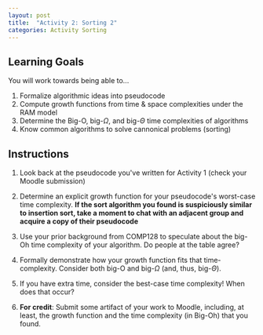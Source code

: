 ```yaml
---
layout: post
title:  "Activity 2: Sorting 2"
categories: Activity Sorting
---
```


## Learning Goals

You will work towards being able to...

1. Formalize algorithmic ideas into pseudocode
2. Compute growth functions from time & space complexities under the RAM model 
2. Determine the Big-O, big-$\Omega$, and big-$\Theta$ time complexities of algorithms
3. Know common algorithms to solve cannonical problems (sorting)

## Instructions

1. Look back at the pseudocode you've written for Activity 1 (check your Moodle submission)

2. Determine an explicit growth function for your pseudocode's worst-case time complexity. **If the sort algorithm you found is suspiciously similar to insertion sort, take a moment to chat with an adjacent group and acquire a copy of their pseudocode**

3. Use your prior background from COMP128 to speculate about the big-Oh time complexity of your algorithm. Do people at the table agree? 

4. Formally demonstrate how your growth function fits that time-complexity. Consider both big-O and big-$\Omega$ (and, thus, big-$\Theta$). 

5. If you have extra time, consider the best-case time complexity! When does that occur? 

6. **For credit**: Submit some artifact of your work to Moodle, including, at least, the growth function and the time complexity (in Big-Oh) that you found.
